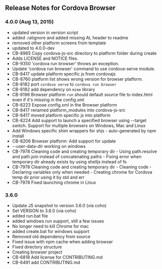<!--
#
# Licensed to the Apache Software Foundation (ASF) under one
# or more contributor license agreements.  See the NOTICE file
# distributed with this work for additional information
# regarding copyright ownership.  The ASF licenses this file
# to you under the Apache License, Version 2.0 (the
# "License"); you may not use this file except in compliance
# with the License.  You may obtain a copy of the License at
#
# http://www.apache.org/licenses/LICENSE-2.0
#
# Unless required by applicable law or agreed to in writing,
# software distributed under the License is distributed on an
# "AS IS" BASIS, WITHOUT WARRANTIES OR CONDITIONS OF ANY
#  KIND, either express or implied.  See the License for the
# specific language governing permissions and limitations
# under the License.
#
-->
## Release Notes for Cordova Browser ##

### 4.0.0 (Aug 13, 2015)
* updated version in version script
* added .ratignore and added missing AL header to readme
* removed other platform screens from template
* updated to 4.0.0-dev
* CB-8965 Copy cordova-js-src directory to platform folder during create
* Adds LICENSE and NOTICE files.
* CB-9350 'cordova run browser' throws an exception.
* Update 'cordova run browser' command to use cordova-serve module.
* CB-8417 update platform specific js from cordovajs
* CB-8760 platform list shows wrong version for browser platform.
* CB-8182 port `cordova serve` to `cordova run browser`
* CB-8182 add dependency on `mime` library
* CB-8196 Browser platform `run` should default source file to index.html even if it's missing in the config.xml
* CB-8223 Expose config.xml in the Browser platform
* CB-8417 renamed platform_modules into cordova-js-src
* CB-8417 moved platform specific js into platform
* CB-8224 Add support to launch a specified browser using --target switch. Support for multiple browsers on Windows, Mac and Linux
* Add Windows specific shim wrappers for shjs - auto-generated by npm install
* CB-8206 Browser platform: Add support for update
* --user-data-dir working on windows
* CB-7978 Cleaning code and creating temporary dir - Using path.resolve and path.join instead of concatenating paths - Fixing error when temporary dir already exists by using shelljs instead of fs
* CB-7978 Cleaning code and creating temporary dir - Cleaning code - Declaring variables only when needed - Creating chrome for Cordova temp dir prior using it by std and err
* CB-7978 Fixed launching chrome in Linux

### 3.6.0 ###
* Update JS snapshot to version 3.6.0 (via coho)
* Set VERSION to 3.6.0 (via coho)
* added run.bat file
* added windows run support, still a few issues
* No longer need to kill Chrome for mac
* added create.bat for windows support
* Removed old dependency from source
* Fixed issue with npm cache when adding browser
* Fixed directory structure
* Creating browser project
* CB-6818 Add license for CONTRIBUTING.md
* CB-6491 add CONTRIBUTING.md
